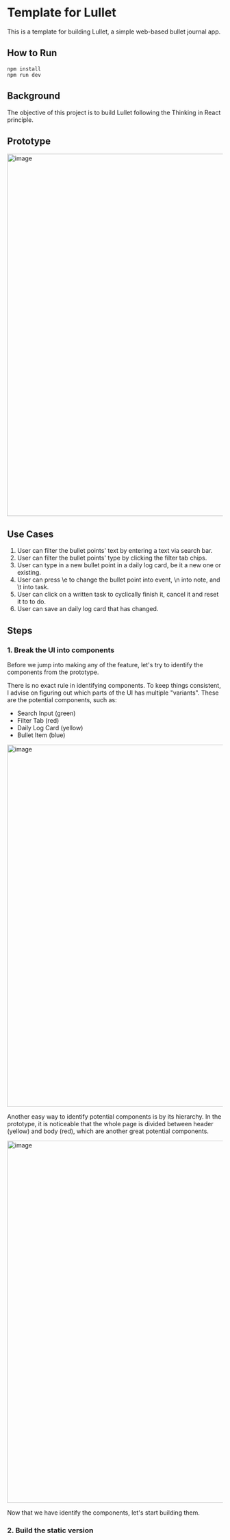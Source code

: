 # Template for Lullet

This is a template for building Lullet, a simple web-based bullet journal app.

## How to Run

```
npm install
npm run dev
```

## Background

The objective of this project is to build Lullet following the Thinking in React principle.

## Prototype

<img width="846" alt="image" src="https://github.com/deta-aditya/lullet-temp/assets/14936837/747f7a02-cb36-4cbf-96f8-9a4ea015626c">

## Use Cases

1. User can filter the bullet points' text by entering a text via search bar.
2. User can filter the bullet points' type by clicking the filter tab chips.
3. User can type in a new bullet point in a daily log card, be it a new one or existing.
4. User can press \e to change the bullet point into event, \n into note, and \t into task.
5. User can click on a written task to cyclically finish it, cancel it and reset it to to do.
6. User can save an daily log card that has changed.

## Steps

### 1. Break the UI into components

Before we jump into making any of the feature, let's try to identify the components from the prototype.

There is no exact rule in identifying components. To keep things consistent, I advise on figuring out which parts of the UI has multiple "variants". These are the potential components, such as:

- Search Input (green)
- Filter Tab (red)
- Daily Log Card (yellow)
- Bullet Item (blue)

<img width="846" alt="image" src="https://github.com/deta-aditya/lullet-temp/assets/14936837/f0c8cafb-d7dd-4d76-a4ff-54d16e2375fd">

Another easy way to identify potential components is by its hierarchy. In the prototype, it is noticeable that the whole page is divided between header (yellow) and body (red), which are another great potential components.

<img width="846" alt="image" src="https://github.com/deta-aditya/lullet-temp/assets/14936837/a0f6923f-37c2-46de-9632-3d8d1f855cd1">

Now that we have identify the components, let's start building them.

### 2. Build the static version



